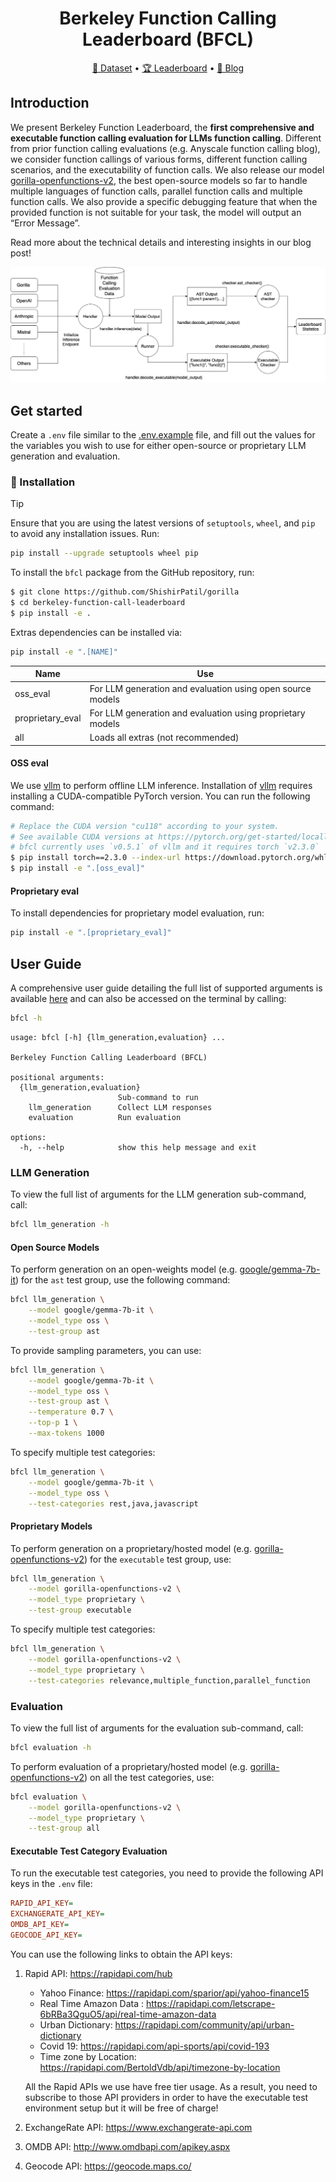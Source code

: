 <div align="center">
<h1>Berkeley Function Calling Leaderboard (BFCL)</h1>

<p align="center">
    <a href="https://huggingface.co/datasets/gorilla-llm/Berkeley-Function-Calling-Leaderboard">🤗 Dataset</a> • 
    <a href="https://gorilla.cs.berkeley.edu/leaderboard.html">🏆 Leaderboard</a> •   
    <a href="https://gorilla.cs.berkeley.edu/blogs/8_berkeley_function_calling_leaderboard.html">📰 Blog</a>
</p>

</div>


## Introduction
We present Berkeley Function Leaderboard, the **first comprehensive and executable function calling evaluation for LLMs function calling**. Different from prior function calling evaluations (e.g. Anyscale function calling blog), we consider function callings of various forms, different function calling scenarios, and the executability of function calls. We also release our model [gorilla-openfunctions-v2](https://huggingface.co/gorilla-llm/gorilla-openfunctions-v2), the best open-source models so far to handle multiple languages of function calls, parallel function calls and multiple function calls. We also provide a specific debugging feature that when the provided function is not suitable for your task, the model will output an “Error Message”. 

Read more about the technical details and interesting insights in our blog post!

![image](./architecture_diagram.png)

## Get started

Create a `.env` file similar to the [.env.example](.env.example) file, and fill out the values for the variables you wish to use for either open-source or proprietary LLM generation and evaluation.

### 🚀 Installation

> [!Tip]
> Ensure that you are using the latest versions of `setuptools`, `wheel`, and `pip` to avoid any installation issues. Run:
> ```bash
> pip install --upgrade setuptools wheel pip
> ```

To install the `bfcl` package from the GitHub repository, run:
```bash
$ git clone https://github.com/ShishirPatil/gorilla
$ cd berkeley-function-call-leaderboard
$ pip install -e .
```

Extras dependencies can be installed via:
```bash
pip install -e ".[NAME]"
```
| Name              | Use                                                      |
|-------------------|----------------------------------------------------------|
| oss_eval          | For LLM generation and evaluation using open source models |
| proprietary_eval  | For LLM generation and evaluation using proprietary models |
| all               | Loads all extras (not recommended)                       |

#### OSS eval

We use [vllm](https://docs.vllm.ai/en/latest/index.html) to perform offline LLM inference. Installation of [vllm](https://docs.vllm.ai/en/latest/getting_started/installation.html#requirements) requires installing a CUDA-compatible PyTorch version. You can run the following command:
```bash
# Replace the CUDA version "cu118" according to your system.
# See available CUDA versions at https://pytorch.org/get-started/locally/
# bfcl currently uses `v0.5.1` of vllm and it requires torch `v2.3.0`
$ pip install torch==2.3.0 --index-url https://download.pytorch.org/whl/cu118
$ pip install -e ".[oss_eval]"
```

#### Proprietary eval

To install dependencies for proprietary model evaluation, run:
```bash
pip install -e ".[proprietary_eval]"
```

## User Guide

A comprehensive user guide detailing the full list of supported arguments is available [here](./bfcl/cli.py) and can also be accessed on the terminal by calling:
```bash
bfcl -h
```
```text
usage: bfcl [-h] {llm_generation,evaluation} ...       

Berkeley Function Calling Leaderboard (BFCL)

positional arguments:
  {llm_generation,evaluation}
                        Sub-command to run
    llm_generation      Collect LLM responses
    evaluation          Run evaluation

options:
  -h, --help            show this help message and exit
```

### LLM Generation

To view the full list of arguments for the LLM generation sub-command, call:
```bash
bfcl llm_generation -h
```

#### Open Source Models

To perform generation on an open-weights model (e.g. [google/gemma-7b-it](https://huggingface.co/google/gemma-7b-it)) for the `ast` test group, use the following command:
```bash
bfcl llm_generation \
    --model google/gemma-7b-it \
    --model_type oss \
    --test-group ast
```

To provide sampling parameters, you can use:
```bash
bfcl llm_generation \
    --model google/gemma-7b-it \
    --model_type oss \
    --test-group ast \
    --temperature 0.7 \
    --top-p 1 \
    --max-tokens 1000
```

To specify multiple test categories:
```bash
bfcl llm_generation \
    --model google/gemma-7b-it \
    --model_type oss \
    --test-categories rest,java,javascript
```

#### Proprietary Models

To perform generation on a proprietary/hosted model (e.g. [gorilla-openfunctions-v2](https://huggingface.co/gorilla-llm/gorilla-openfunctions-v2)) for the `executable` test group, use:
```bash
bfcl llm_generation \
    --model gorilla-openfunctions-v2 \
    --model_type proprietary \
    --test-group executable
```

To specify multiple test categories:
```bash
bfcl llm_generation \
    --model gorilla-openfunctions-v2 \
    --model_type proprietary \
    --test-categories relevance,multiple_function,parallel_function
```

### Evaluation

To view the full list of arguments for the evaluation sub-command, call:
```bash
bfcl evaluation -h
```

To perform evaluation of a proprietary/hosted model (e.g. [gorilla-openfunctions-v2](https://huggingface.co/gorilla-llm/gorilla-openfunctions-v2)) on all the test categories, use:
```bash
bfcl evaluation \
    --model gorilla-openfunctions-v2 \
    --model_type proprietary \
    --test-group all
```

#### Executable Test Category Evaluation

To run the executable test categories, you need to provide the following API keys in the `.env` file:
```ini
RAPID_API_KEY=
EXCHANGERATE_API_KEY=
OMDB_API_KEY=
GEOCODE_API_KEY=
```
You can use the following links to obtain the API keys:
1. Rapid API: https://rapidapi.com/hub
    * Yahoo Finance: https://rapidapi.com/sparior/api/yahoo-finance15
    * Real Time Amazon Data : https://rapidapi.com/letscrape-6bRBa3QguO5/api/real-time-amazon-data
    * Urban Dictionary: https://rapidapi.com/community/api/urban-dictionary
    * Covid 19: https://rapidapi.com/api-sports/api/covid-193
    * Time zone by Location: https://rapidapi.com/BertoldVdb/api/timezone-by-location

    All the Rapid APIs we use have free tier usage. As a result, you need to subscribe to those API providers in order to have the executable test environment setup but it will be free of charge!
2. ExchangeRate API: https://www.exchangerate-api.com
3. OMDB API: http://www.omdbapi.com/apikey.aspx
4. Geocode API: https://geocode.maps.co/